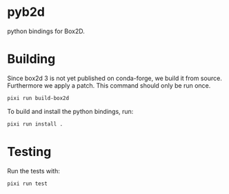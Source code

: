 # pyb2d
python bindings for Box2D.


# Building

Since box2d 3 is not yet published on conda-forge, we build it from source.
Furthermore we apply a patch.
This command should only be run once.
```bash
pixi run build-box2d
```

To build and install the python bindings, run:
```bash
pixi run install .
```

# Testing
Run the tests with:
```bash
pixi run test
```
